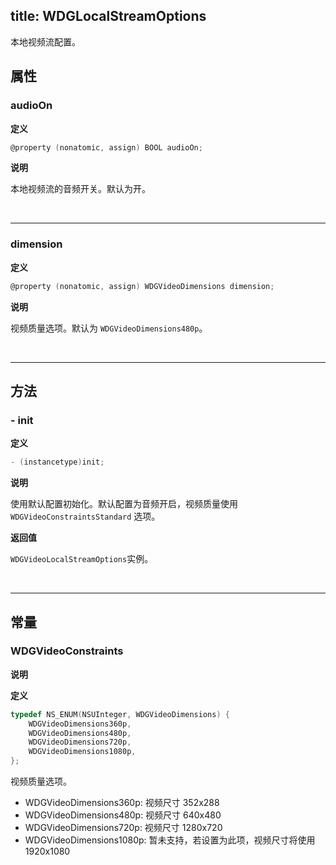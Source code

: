 title: WDGLocalStreamOptions
---

本地视频流配置。

## 属性

### audioOn

**定义**

```objectivec
@property (nonatomic, assign) BOOL audioOn;
```

**说明**

本地视频流的音频开关。默认为开。

</br>

---

### dimension

**定义**

```objectivec
@property (nonatomic, assign) WDGVideoDimensions dimension;
```

**说明**

视频质量选项。默认为 `WDGVideoDimensions480p`。

</br>

---

## 方法

### - init

**定义**

```objectivec
- (instancetype)init;
```

**说明**

使用默认配置初始化。默认配置为音频开启，视频质量使用 `WDGVideoConstraintsStandard` 选项。

**返回值**

`WDGVideoLocalStreamOptions`实例。

</br>

---

## 常量

### WDGVideoConstraints

**说明**

**定义**

```objectivec
typedef NS_ENUM(NSUInteger, WDGVideoDimensions) {
    WDGVideoDimensions360p,
    WDGVideoDimensions480p,
    WDGVideoDimensions720p,
    WDGVideoDimensions1080p, 
};
```

视频质量选项。

- WDGVideoDimensions360p: 视频尺寸 352x288
- WDGVideoDimensions480p: 视频尺寸 640x480
- WDGVideoDimensions720p: 视频尺寸 1280x720
- WDGVideoDimensions1080p: 暂未支持，若设置为此项，视频尺寸将使用 1920x1080
